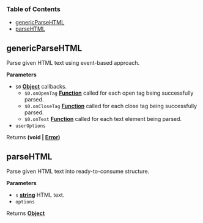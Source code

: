 <!-- Generated by documentation.js. Update this documentation by updating the source code. -->

### Table of Contents

-   [genericParseHTML](#genericparsehtml)
-   [parseHTML](#parsehtml)

## genericParseHTML

Parse given HTML text using event-based approach.

**Parameters**

-   `$0` **[Object](https://developer.mozilla.org/en-US/docs/Web/JavaScript/Reference/Global_Objects/Object)** callbacks.
    -   `$0.onOpenTag` **[Function](https://developer.mozilla.org/en-US/docs/Web/JavaScript/Reference/Statements/function)** called for each open tag being
        successfully parsed.
    -   `$0.onCloseTag` **[Function](https://developer.mozilla.org/en-US/docs/Web/JavaScript/Reference/Statements/function)** called for each close tag being
        successfully parsed.
    -   `$0.onText` **[Function](https://developer.mozilla.org/en-US/docs/Web/JavaScript/Reference/Statements/function)** called for each text element being parsed.
-   `userOptions`

Returns **(void | [Error](https://developer.mozilla.org/en-US/docs/Web/JavaScript/Reference/Global_Objects/Error))**

## parseHTML

Parse given HTML text into ready-to-consume structure.

**Parameters**

-   `s` **[string](https://developer.mozilla.org/en-US/docs/Web/JavaScript/Reference/Global_Objects/String)** HTML text.
-   `options`

Returns **[Object](https://developer.mozilla.org/en-US/docs/Web/JavaScript/Reference/Global_Objects/Object)**
